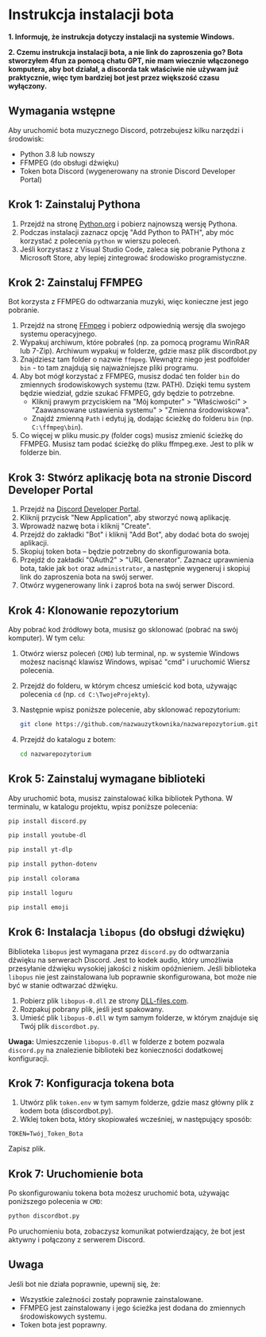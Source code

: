 # Instrukcja instalacji bota

**1. Informuję, że instrukcja dotyczy instalacji na systemie Windows.**

**2. Czemu instrukcja instalacji bota, a nie link do zaproszenia go? Bota stworzyłem 4fun za pomocą chatu GPT, nie mam wiecznie włączonego komputera, aby bot działał, a discorda tak właściwie nie używam już praktycznie, więc tym bardziej bot jest przez większość czasu wyłączony.**

## Wymagania wstępne
Aby uruchomić bota muzycznego Discord, potrzebujesz kilku narzędzi i środowisk:

- Python 3.8 lub nowszy
- FFMPEG (do obsługi dźwięku)
- Token bota Discord (wygenerowany na stronie Discord Developer Portal)

## Krok 1: Zainstaluj Pythona

1. Przejdź na stronę [Python.org](https://www.python.org/downloads/) i pobierz najnowszą wersję Pythona.
2. Podczas instalacji zaznacz opcję "Add Python to PATH", aby móc korzystać z polecenia `python` w wierszu poleceń.
3. Jeśli korzystasz z Visual Studio Code, zaleca się pobranie Pythona z Microsoft Store, aby lepiej zintegrować środowisko programistyczne.

## Krok 2: Zainstaluj FFMPEG

Bot korzysta z FFMPEG do odtwarzania muzyki, więc konieczne jest jego pobranie.

1. Przejdź na stronę [FFmpeg](https://ffmpeg.org/download.html) i pobierz odpowiednią wersję dla swojego systemu operacyjnego.
2. Wypakuj archiwum, które pobrałeś (np. za pomocą programu WinRAR lub 7-Zip). Archiwum wypakuj w folderze, gdzie masz plik discordbot.py
3. Znajdziesz tam folder o nazwie `ffmpeg`. Wewnątrz niego jest podfolder `bin` - to tam znajdują się najważniejsze pliki programu.
4. Aby bot mógł korzystać z FFMPEG, musisz dodać ten folder `bin` do zmiennych środowiskowych systemu (tzw. PATH). Dzięki temu system będzie wiedział, gdzie szukać FFMPEG, gdy będzie to potrzebne.
   - Kliknij prawym przyciskiem na "Mój komputer" > "Właściwości" > "Zaawansowane ustawienia systemu" > "Zmienna środowiskowa".
   - Znajdź zmienną `Path` i edytuj ją, dodając ścieżkę do folderu `bin` (np. `C:\ffmpeg\bin`).
5. Co więcej w pliku music.py (folder cogs) musisz zmienić ścieżkę do FFMPEG. Musisz tam podać ścieżkę do pliku ffmpeg.exe. Jest to plik w folderze bin.

## Krok 3: Stwórz aplikację bota na stronie Discord Developer Portal

1. Przejdź na [Discord Developer Portal](https://discord.com/developers/applications).
2. Kliknij przycisk "New Application", aby stworzyć nową aplikację.
3. Wprowadź nazwę bota i kliknij "Create".
4. Przejdź do zakładki "Bot" i kliknij "Add Bot", aby dodać bota do swojej aplikacji.
5. Skopiuj token bota – będzie potrzebny do skonfigurowania bota.
6. Przejdź do zakładki "OAuth2" > "URL Generator". Zaznacz uprawnienia bota, takie jak `bot` oraz `administrator`, a następnie wygeneruj i skopiuj link do zaproszenia bota na swój serwer.
7. Otwórz wygenerowany link i zaproś bota na swój serwer Discord.

## Krok 4: Klonowanie repozytorium

Aby pobrać kod źródłowy bota, musisz go sklonować (pobrać na swój komputer). W tym celu:

1. Otwórz wiersz poleceń (`CMD`) lub terminal, np. w systemie Windows możesz nacisnąć klawisz Windows, wpisać "cmd" i uruchomić Wiersz polecenia.
2. Przejdź do folderu, w którym chcesz umieścić kod bota, używając polecenia `cd` (np. `cd C:\TwojeProjekty`).
3. Następnie wpisz poniższe polecenie, aby sklonować repozytorium:

   ```bash
   git clone https://github.com/nazwauzytkownika/nazwarepozytorium.git
   ```

4. Przejdź do katalogu z botem:

   ```bash
   cd nazwarepozytorium
   ```

## Krok 5: Zainstaluj wymagane biblioteki

Aby uruchomić bota, musisz zainstalować kilka bibliotek Pythona. W terminalu, w katalogu projektu, wpisz poniższe polecenia:

   ```bash
   pip install discord.py
   ```
   ```bash
   pip install youtube-dl
   ```
   ```bash
   pip install yt-dlp
   ```
   ```bash
   pip install python-dotenv
   ```
   ```bash
   pip install colorama
   ```
   ```bash
   pip install loguru
   ```
   ```bash
   pip install emoji
   ```

## Krok 6: Instalacja `libopus` (do obsługi dźwięku)

Biblioteka `libopus` jest wymagana przez `discord.py` do odtwarzania dźwięku na serwerach Discord. Jest to kodek audio, który umożliwia przesyłanie dźwięku wysokiej jakości z niskim opóźnieniem. Jeśli biblioteka `libopus` nie jest zainstalowana lub poprawnie skonfigurowana, bot może nie być w stanie odtwarzać dźwięku.

1. Pobierz plik `libopus-0.dll` ze strony [DLL-files.com](https://www.dll-files.com/libopus-0.dll.html).
2. Rozpakuj pobrany plik, jeśli jest spakowany.
3. Umieść plik `libopus-0.dll` w tym samym folderze, w którym znajduje się Twój plik `discordbot.py`.

**Uwaga:** Umieszczenie `libopus-0.dll` w folderze z botem pozwala `discord.py` na znalezienie biblioteki bez konieczności dodatkowej konfiguracji.

## Krok 7: Konfiguracja tokena bota

1. Utwórz plik `token.env` w tym samym folderze, gdzie masz główny plik z kodem bota (discordbot.py).
2. Wklej token bota, który skopiowałeś wcześniej, w następujący sposób:

```
TOKEN=Twój_Token_Bota
```

Zapisz plik.

## Krok 7: Uruchomienie bota

Po skonfigurowaniu tokena bota możesz uruchomić bota, używając poniższego polecenia w `CMD`:

```bash
python discordbot.py
```

Po uruchomieniu bota, zobaczysz komunikat potwierdzający, że bot jest aktywny i połączony z serwerem Discord.

## Uwaga

Jeśli bot nie działa poprawnie, upewnij się, że:
- Wszystkie zależności zostały poprawnie zainstalowane.
- FFMPEG jest zainstalowany i jego ścieżka jest dodana do zmiennych środowiskowych systemu.
- Token bota jest poprawny.

